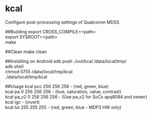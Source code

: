 # kcal
Configure post-processing settings of Qualcomm MDSS

##Building
export CROSS_COMPILE=\<path\>  
export SYSROOT=\<path\>  
make  

##Clean
make clean  

##Installing on Android
adb push ./out/kcal /data/local/tmp/  
adb shell  
chmod 0755 /data/local/tmp/kcal  
./data/local/tmp/kcal  

##Usage
kcal pcc 256 256 256 - (red, green, blue)  
kcal pa 0 256 256 256 - (hue, saturation, value, contrast)  
kcal pa_v2 0 256 256 256 - (Use pa_v2 for SoCs apq8084 and newer)  
kcal igc - (invert)  
kcal lut 255 255 255 - (red, green, blue - MDP3 HW only)
